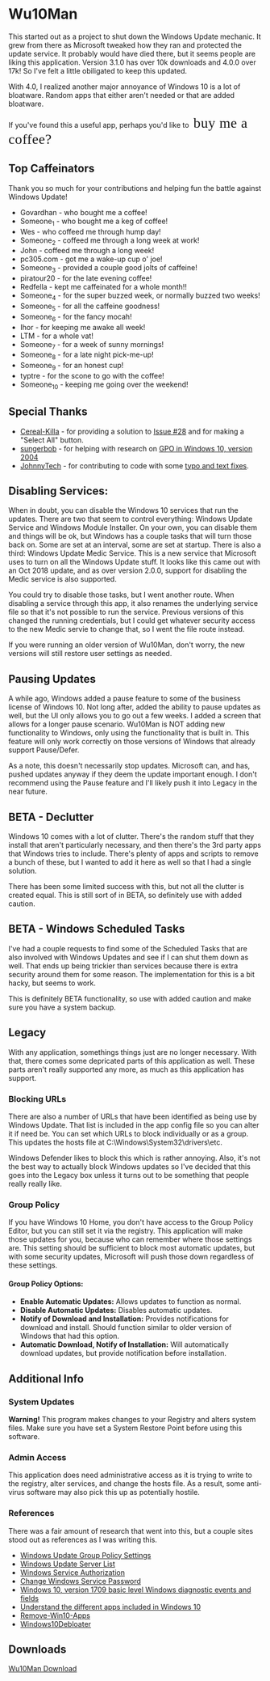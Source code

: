 # Wu10Man

This started out as a project to shut down the Windows Update mechanic.  It grew from there as Microsoft tweaked how they ran and protected the update service.  It probably would have died there, but it seems people are liking this application.  Version 3.1.0 has over 10k downloads and 4.0.0 over 17k!  So I've felt a little obiligated to keep this updated.

With 4.0, I realized another major annoyance of Windows 10 is a lot of bloatware.  Random apps that either aren't needed or that are added bloatware.

If you've found this a useful app, perhaps you'd like to <a class="bmc-button" target="_blank" href="https://www.buymeacoffee.com/weredev"><span class="bmc-text">buy me a coffee?</span></a>

## Top Caffeinators
Thank you so much for your contributions and helping fun the battle against Windows Update!

 - Govardhan - who bought me a coffee!
 - Someone<sub>1</sub> - who bought me a keg of coffee!
 - Wes - who coffeed me through hump day!
 - Someone<sub>2</sub> - coffeed me through a long week at work!
 - John - coffeed me through a long week!
 - pc305.com - got me a wake-up cup o' joe!
 - Someone<sub>3</sub> - provided a couple good jolts of caffeine!
 - piratour20 - for the late evening coffee!
 - Redfella - kept me caffeinated for a whole month!!
 - Someone<sub>4</sub> - for the super buzzed week, or normally buzzed two weeks!
 - Someone<sub>5</sub> - for all the caffeine goodness!
 - Someone<sub>6</sub> - for the fancy mocah!
 - Ihor - for keeping me awake all week!
 - LTM - for a whole vat!
 - Someone<sub>7</sub> - for a week of sunny mornings!
 - Someone<sub>8</sub> - for a late night pick-me-up!
 - Someone<sub>9</sub> - for an honest cup!
 - typtre - for the scone to go with the coffee!
 - Someone<sub>10</sub> - keeping me going over the weekend!

## Special Thanks
 - [Cereal-Killa](https://github.com/Cereal-Killa) - for providing a solution to [Issue #28](https://github.com/WereDev/Wu10Man/issues/28) and for making a "Select All" button.
 - [sungerbob](https://github.com/sungerbob) - for helping with research on [GPO in Windows 10, version 2004](https://github.com/WereDev/Wu10Man/issues/19)
 - [JohnnyTech](https://github.com/JonnyTech) - for contributing to code with some [typo and text fixes](https://github.com/WereDev/Wu10Man/pull/17).

## Disabling Services:

When in doubt, you can disable the Windows 10 services that run the updates.  There are two that seem to control everything: Windows Update Service and Windows Module Installer.  On your own, you can disable them and things will be ok, but Windows has a couple tasks that will turn those back on.  Some are set at an interval, some are set at startup.  There is also a third: Windows Update Medic Service.  This is a new service that Microsoft uses to turn on all the Windows Update stuff.  It looks like this came out with an Oct 2018 update, and as over version 2.0.0, support for disabling the Medic service is also supported.

You could try to disable those tasks, but I went another route.  When disabling a service through this app, it also renames the underlying service file so that it's not possible to run the service.  Previous versions of this changed the running credentials, but I could get whatever security access to the new Medic servie to change that, so I went the file route instead.

If you were running an older version of Wu10Man, don't worry, the new versions will still restore user settings as needed.

## Pausing Updates

A while ago, Windows added a pause feature to some of the business license of Windows 10.  Not long after, added the ability to pause updates as well, but the UI only allows you to go out a few weeks.  I added a screen that allows for a longer pause scenario.  Wu10Man is NOT adding new functionality to Windows, only using the functionality that is built in.  This feature will only work correctly on those versions of Windows that already support Pause/Defer.

As a note, this doesn't necessarily stop updates.  Microsoft can, and has, pushed updates anyway if they deem the update important enough.  I don't recommend using the Pause feature and I'll likely push it into Legacy in the near future.

## BETA - Declutter
Windows 10 comes with a lot of clutter.  There's the random stuff that they install that aren't particularly necessary, and then there's the 3rd party apps that Windows tries to include.  There's plenty of apps and scripts to remove a bunch of these, but I wanted to add it here as well so that I had a single solution.

There has been some limited success with this, but not all the clutter is created equal.  This is still sort of in BETA, so definitely use with added caution.

## BETA - Windows Scheduled Tasks
I've had a couple requests to find some of the Scheduled Tasks that are also involved with Windows Updates and see if I can shut them down as well.  That ends up being trickier than services because there is extra security around them for some reason.  The implementation for this is a bit hacky, but seems to work.

This is definitely BETA functionality, so use with added caution and make sure you have a system backup.

## Legacy
With any application, somethings things just are no longer necessary.  With that, there comes some depricated parts of this application as well.  These parts aren't really supported any more, as much as this application has support.

### Blocking URLs
There are also a number of URLs that have been identified as being use by Windows Update.  That list is included in the app config file so you can alter it if need be. You can set which URLs to block individually or as a group.  This updates the hosts file at C:\Windows\System32\drivers\etc.

Windows Defender likes to block this which is rather annoying.  Also, it's not the best way to actually block Windows updates so I've decided that this goes into the Legacy box unless it turns out to be something that people really really like.


### Group Policy
If you have Windows 10 Home, you don't have access to the Group Policy Editor, but you can still set it via the registry.  This application will make those updates for you, because who can remember where those settings are.  This setting should be sufficient to block most automatic updates, but with some security updates, Microsoft will push those down regardless of these settings.

#### Group Policy Options:
 - **Enable Automatic Updates:** Allows updates to function as normal.
 - **Disable Automatic Updates:** Disables automatic updates.
 - **Notify of Download and Installation:** Provides notifications for download and install.  Should function similar to older version of Windows that had this option.
 - **Automatic Download, Notify of Installation:** Will automatically download updates, but provide notification before installation.

## Additional Info

### System Updates
**Warning!** This program makes changes to your Registry and alters system files. Make sure you have set a System Restore Point before using this software.

### Admin Access

This application does need administrative access as it is trying to write to the registry, alter services, and change the hosts file.  As a result, some anti-virus software may also pick this up as potentially hostile.

### References

There was a fair amount of research that went into this, but a couple sites stood out as references as I was writing this.

- [Windows Update Group Policy Settings](https://support.microsoft.com/en-us/help/328010/how-to-configure-automatic-updates-by-using-group-policy-or-registry-s)
- [Windows Update Server List](https://www.tenforums.com/windows-updates-activation/38771-windows-updates-white-list-proxy-server.html)
- [Windows Service Authorization](https://stackoverflow.com/questions/17031552/how-do-you-take-file-ownership-with-powershell/17047190#17047190)
- [Change Windows Service Password](https://stackoverflow.com/questions/3876787/change-windows-service-password/3877268#3877268)
- [Windows 10, version 1709 basic level Windows diagnostic events and fields](https://docs.microsoft.com/en-us/windows/privacy/basic-level-windows-diagnostic-events-and-fields-1709)
- [Understand the different apps included in Windows 10](https://docs.microsoft.com/en-us/windows/application-management/apps-in-windows-10)
- [Remove-Win10-Apps](https://github.com/Digressive/Remove-Win10-Apps)
- [Windows10Debloater](https://github.com/Sycnex/Windows10Debloater)

## Downloads
[Wu10Man Download](https://github.com/WereDev/Wu10Man/releases)

<link href="https://fonts.googleapis.com/css?family=Cookie" rel="stylesheet">
<style>
    .bmc-button img{ height: 20px !important;width: 14px !important; }
    .bmc-button{ text-decoration: none !important;
        font-size: 16px !important;letter-spacing: 0.6px !important;
        font-family:'Cookie', cursive !important; }
    .bmc-text { margin-left:5px; font-size:28px !important; }
</style>